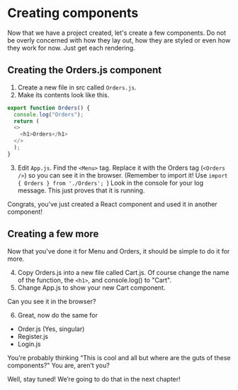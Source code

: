 # Creating components
<!-- Time: 15min -->
Now that we have a project created, let's create a few components. Do not be overly concerned with how they lay out, how they are styled or even how they work for now. Just get each rendering.

## Creating the Orders.js component
1. Create a new file in src called `Orders.js`.
2. Make its contents look like this.
```JavaScript
export function Orders() {
  console.log("Orders");
  return (
  <>
    <h1>Orders</h1>
  </>
  );
}
```
3.	Edit `App.js`. Find the `<Menu>` tag. Replace it with the Orders tag (`<Orders />`) so you can see it in the browser. (Remember to import it! Use `import { Orders } from './Orders';
`) Look in the console for your log message. This just proves that it is running.

Congrats, you've just created a React component and used it in another component! 

## Creating a few more
Now that you've done it for Menu and Orders, it should be simple to do it for more.

4. Copy Orders.js into a new file called Cart.js. Of course change the name of the function, the `<h1>`, and console.log() to "Cart".
5. Change App.js to show your new Cart component.

Can you see it in the browser?

6. Great, now do the same for
- Order.js (Yes, singular)
- Register.js
- Login.js

You’re probably thinking “This is cool and all but where are the guts of these components?" You are, aren’t you?

Well, stay tuned! We’re going to do that in the next chapter!
